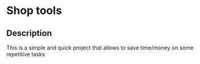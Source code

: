 # Shop tools

## Description

This is a simple and quick project that allows to save time/money on some repetitive tasks
